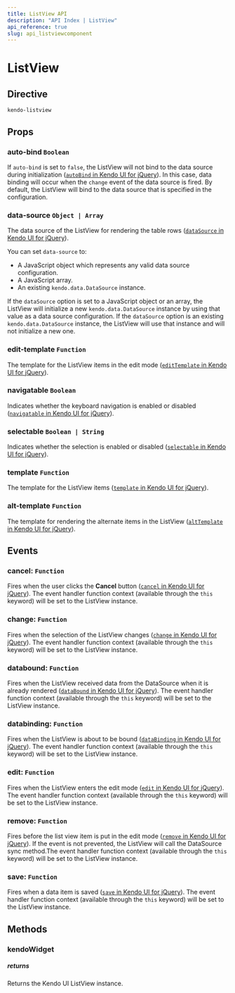 ```yaml
---
title: ListView API
description: "API Index | ListView"
api_reference: true
slug: api_listviewcomponent
---
```


# ListView

## Directive

`kendo-listview`

## Props

### auto-bind `Boolean`

If `auto-bind` is set to `false`, the ListView will not bind to the data source during initialization ([`autoBind` in Kendo UI for jQuery](https://docs.telerik.com/kendo-ui/api/javascript/ui/listview/configuration/autobind)). In this case, data binding will occur when the `change` event of the data source is fired. By default, the ListView will bind to the data source that is specified in the configuration.

### data-source `Object | Array`

The data source of the ListView for rendering the table rows ([`dataSource` in Kendo UI for jQuery](https://docs.telerik.com/kendo-ui/api/javascript/ui/listview/configuration/datasource)).

You can set `data-source` to:

* A JavaScript object which represents any valid data source configuration.
* A JavaScript array.
* An existing `kendo.data.DataSource` instance.

If the `dataSource` option is set to a JavaScript object or an array, the ListView will initialize a new `kendo.data.DataSource` instance by using that value as a data source configuration. If the `dataSource` option is an existing `kendo.data.DataSource` instance, the ListView will use that instance and will not initialize a new one.

### edit-template `Function`

The template for the ListView items in the edit mode ([`editTemplate` in Kendo UI for jQuery](https://docs.telerik.com/kendo-ui/api/javascript/ui/listview/configuration/edittemplate)).

### navigatable `Boolean`

Indicates whether the keyboard navigation is enabled or disabled ([`navigatable` in Kendo UI for jQuery](https://docs.telerik.com/kendo-ui/api/javascript/ui/listview/configuration/navigatable)).

### selectable `Boolean | String`

Indicates whether the selection is enabled or disabled ([`selectable` in Kendo UI for jQuery](https://docs.telerik.com/kendo-ui/api/javascript/ui/listview/configuration/selectable)).

### template `Function`

The template for the ListView items ([`template` in Kendo UI for jQuery](https://docs.telerik.com/kendo-ui/api/javascript/ui/listview/configuration/template)).

### alt-template `Function`

The template for rendering the alternate items in the ListView ([`altTemplate` in Kendo UI for jQuery](https://docs.telerik.com/kendo-ui/api/javascript/ui/listview/configuration/alttemplate)).

## Events

### cancel: `Function`

Fires when the user clicks the **Cancel** button ([`cancel` in Kendo UI for jQuery](https://docs.telerik.com/kendo-ui/api/javascript/ui/listview/events/cancel)). The event handler function context (available through the `this` keyword) will be set to the ListView instance.

### change: `Function`

Fires when the selection of the ListView changes ([`change` in Kendo UI for jQuery](https://docs.telerik.com/kendo-ui/api/javascript/ui/listview/events/change)). The event handler function context (available through the `this` keyword) will be set to the ListView instance.

### databound: `Function`

Fires when the ListView received data from the DataSource when it is already rendered ([`dataBound` in Kendo UI for jQuery](https://docs.telerik.com/kendo-ui/api/javascript/ui/listview/events/databound)). The event handler function context (available through the `this` keyword) will be set to the ListView instance.

### databinding: `Function`

Fires when the ListView is about to be bound ([`dataBinding` in Kendo UI for jQuery](https://docs.telerik.com/kendo-ui/api/javascript/ui/listview/events/databinding)). The event handler function context (available through the `this` keyword) will be set to the ListView instance.

### edit: `Function`

Fires when the ListView enters the edit mode ([`edit` in Kendo UI for jQuery](https://docs.telerik.com/kendo-ui/api/javascript/ui/listview/events/edit)). The event handler function context (available through the `this` keyword) will be set to the ListView instance.

### remove: `Function`

Fires before the list view item is put in the edit mode ([`remove` in Kendo UI for jQuery](https://docs.telerik.com/kendo-ui/api/javascript/ui/listview/events/remove)). If the event is not prevented, the ListView will call the DataSource sync method.The event handler function context (available through the `this` keyword) will be set to the ListView instance.

### save: `Function`

Fires when a data item is saved ([`save` in Kendo UI for jQuery](https://docs.telerik.com/kendo-ui/api/javascript/ui/listview/events/save)). The event handler function context (available through the `this` keyword) will be set to the ListView instance.

## Methods

### kendoWidget

##### returns

Returns the Kendo UI ListView instance.
